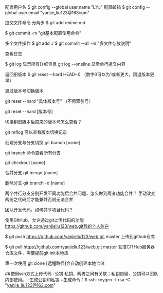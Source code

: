配置用户名
$ git config --global user.name "LYJ"
配置邮箱
$ git config --global user.email "yanjie_liu123@163com"


提交文件命令 分两步
$ git add redme.md

$ git commit -m "git基本配置使用命令"

多个文件操作
$ git add ./
$ git commit --all -m "多文件存放说明"

查看日志

$ git log 显示所有详细信息
git log --oneline 显示单行提交内容

返回旧版本
$ git reset --hard HEAD~0  （数字0可以为1或者更大，回退版本更早）

通过版本号切换版本

git reset --hard "具体版本号" （不用双引号）

git reset --hard [版本号]

切换到旧版本后原来的版本号怎么查看？

git reflog
可以查看版本切换记录

创建分支与分支切换
git branch [name]

git branch 命令查看所有分支

git checkout [name]

合并分支
git merge [name]

删除分支
git branch -d [name]


两个并行分支分别开发不同功能后合并问题，怎么做到两者功能合并？
手动改变两份之代码后才能兼并否则无法合并



团队开发代码，如何共享项目代码？

使用GItHub，允许通过git上传代码的功能
https://github.com/yanjieliu123/web.git我的个人账户

$ git push https://github.com/yanjieliu123/web.git master
上传到github仓库


$ git pull https://github.com/yanjieliu123/web.git master
获取GITHub服务器仓库文件，需要提前git init本地库

第一次使用
git clone [远程路径]会自动创建本地仓储

##使用ssh方式上传代码
-公钥 私钥，两者之间有关联；私钥自留，公钥可以团队内部使用。
-生成公钥和私钥
 +生成命令：$ ssh-keygen -t rsa -C "yanjie_liu123@163.com"

